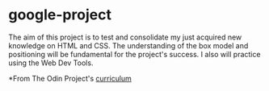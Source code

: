 # google-project
The aim of this project is to test and consolidate my just acquired new knowledge on HTML and CSS. 
The understanding of the box model and positioning will be fundamental for the project's success. I also
will practice using the Web Dev Tools.

*From The Odin Project's [curriculum](http://www.theodinproject.com/web-development-101/html-css)
